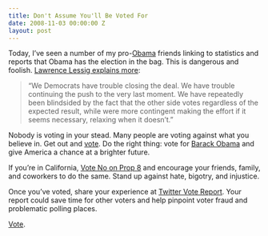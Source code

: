 ```yaml
---
title: Don't Assume You'll Be Voted For
date: 2008-11-03 00:00:00 Z
layout: post
---
```


Today, I’ve seen a number of my pro-[Obama](http://www.barackobama.com/) friends linking to statistics and reports that Obama has the election in the bag. This is dangerous and foolish. [Lawrence Lessig explains more](http://lessig.org/blog/2008/11/winning_tuesday_an_urgent_plea.html):

> “We Democrats have trouble closing the deal. We have trouble continuing the push to the very last moment. We have repeatedly been blindsided by the fact that the other side votes regardless of the expected result, while were more contingent making the effort if it seems necessary, relaxing when it doesn’t.”

Nobody is voting in your stead. Many people are voting against what you believe in. Get out and [vote](http://maps.google.com/vote). Do the right thing: vote for [Barack Obama](http://barackobama.com/) and give America a chance at a brighter future.

If you’re in California, [Vote No on Prop 8](http://www.noonprop8.com/) and encourage your friends, family, and coworkers to do the same. Stand up against hate, bigotry, and injustice.

Once you’ve voted, share your experience at [Twitter Vote Report](http://www.twittervotereport.com/). Your report could save time for other voters and help pinpoint voter fraud and problematic polling places.

[Vote](http://maps.google.com/vote).
